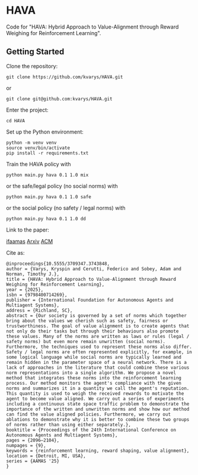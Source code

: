 # HAVA

Code for "HAVA: Hybrid Approach to Value-Alignment through Reward Weighing for Reinforcement Learning".

## Getting Started

Clone the repository:

```
git clone https://github.com/kvarys/HAVA.git
```

or

```
git clone git@github.com:kvarys/HAVA.git
```

Enter the project:

```
cd HAVA
```

Set up the Python environment:

```
python -m venv venv
source venv/bin/activate
pip install -r requirements.txt
```

Train the HAVA policy with

```
python main.py hava 0.1 1.0 mix
```

or the safe/legal policy (no social norms) with

```
python main.py hava 0.1 1.0 safe
```

or the social policy (no safety / legal norms) with

```
python main.py hava 0.1 1.0 dd
```

Link to the paper:

[ifaamas](https://www.ifaamas.org/Proceedings/aamas2025/pdfs/p2096.pdf)
[Arxiv](https://arxiv.org/abs/2505.15011)
[ACM](https://dl.acm.org/doi/10.5555/3709347.3743848)

Cite as:

```
@inproceedings{10.5555/3709347.3743848,
author = {Varys, Kryspin and Cerutti, Federico and Sobey, Adam and Norman, Timothy J.},
title = {HAVA: Hybrid Approach to Value-Alignment through Reward Weighing for Reinforcement Learning},
year = {2025},
isbn = {9798400714269},
publisher = {International Foundation for Autonomous Agents and Multiagent Systems},
address = {Richland, SC},
abstract = {Our society is governed by a set of norms which together bring about the values we cherish such as safety, fairness or trustworthiness. The goal of value alignment is to create agents that not only do their tasks but through their behaviours also promote these values. Many of the norms are written as laws or rules (legal / safety norms) but even more remain unwritten (social norms). Furthermore, the techniques used to represent these norms also differ. Safety / legal norms are often represented explicitly, for example, in some logical language while social norms are typically learned and remain hidden in the parameter space of a neural network. There is a lack of approaches in the literature that could combine these various norm representations into a single algorithm. We propose a novel method that integrates these norms into the reinforcement learning process. Our method monitors the agent's compliance with the given norms and summarizes it in a quantity we call the agent's reputation. This quantity is used to weigh the received rewards to motivate the agent to become value aligned. We carry out a series of experiments including a continuous state space traffic problem to demonstrate the importance of the written and unwritten norms and show how our method can find the value aligned policies. Furthermore, we carry out ablations to demonstrate why it is better to combine these two groups of norms rather than using either separately.},
booktitle = {Proceedings of the 24th International Conference on Autonomous Agents and Multiagent Systems},
pages = {2096–2104},
numpages = {9},
keywords = {reinforcement learning, reward shaping, value alignment},
location = {Detroit, MI, USA},
series = {AAMAS '25}
}
```
